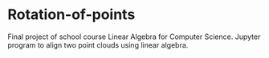 # Rotation-of-points
Final project of school course Linear Algebra for Computer Science.  Jupyter program to align two point clouds using linear algebra.
